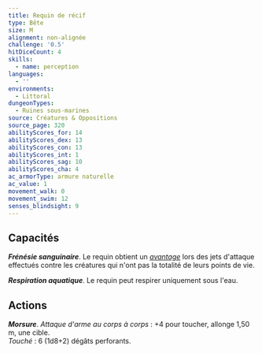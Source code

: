 ```yaml
---
title: Requin de récif
type: Bête
size: M
alignment: non-alignée
challenge: '0.5'
hitDiceCount: 4
skills:
  - name: perception
languages:
  - ''
environments:
  - Littoral
dungeonTypes:
  - Ruines sous-marines
source: Créatures & Oppositions
source_page: 320
abilityScores_for: 14
abilityScores_dex: 13
abilityScores_con: 13
abilityScores_int: 1
abilityScores_sag: 10
abilityScores_cha: 4
ac_armorType: armure naturelle
ac_value: 1
movement_walk: 0
movement_swim: 12
senses_blindsight: 9
---
```

## Capacités
_**Frénésie sanguinaire**_. Le requin obtient un [_avantage_](/utiliser-les-caracteristiques/#avantage-et-desavantage) lors des jets d'attaque effectués contre les créatures qui n'ont pas la totalité de leurs points de vie.

_**Respiration aquatique**_. Le requin peut respirer uniquement sous l'eau.

## Actions
_**Morsure**_. _Attaque d'arme au corps à corps_ : +4 pour toucher, allonge 1,50 m, une cible.  
_Touché_ : 6 (1d8+2) dégâts perforants.
